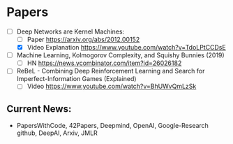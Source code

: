 # Papers

- [ ] Deep Networks are Kernel Machines:
  - [ ] Paper https://arxiv.org/abs/2012.00152 
  - [x] Video Explanation https://www.youtube.com/watch?v=TdoLPtCCDsE
- [ ] Machine Learning, Kolmogorov Complexity, and Squishy Bunnies (2019)
  - [ ] HN https://news.ycombinator.com/item?id=26026182
- [ ] ReBeL - Combining Deep Reinforcement Learning and Search for Imperfect-Information Games (Explained)
  - [ ] Video https://www.youtube.com/watch?v=BhUWvQmLzSk

 ## Current News:
- PapersWithCode, 42Papers, Deepmind, OpenAI, Google-Research github, DeepAI, Arxiv, JMLR




